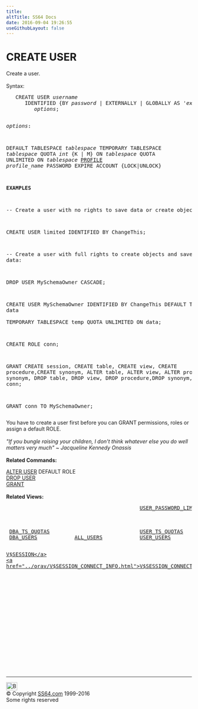 ```yaml
---
title:
altTitle: SS64 Docs
date: 2016-09-04 19:26:55
useGithubLayout: false
---
```

<!-- #BeginLibraryItem "/Library/head_ora.lbi" --><!-- #EndLibraryItem --><h1>CREATE USER</h1> 
<p>Create a user.<br>
  <br>
  Syntax:</p>
<pre>   CREATE USER <i>username</i>
      IDENTIFIED {BY <i>password</i> | EXTERNALLY | GLOBALLY AS '<i>external_name</i>'}
         <i>options</i>;

<i>options</i>:
   
   DEFAULT TABLESPACE <i>tablespace</i>
   TEMPORARY TABLESPACE <i>tablespace</i>
   QUOTA <i>int</i> {K | M} ON <i>tablespace</i>
   QUOTA UNLIMITED ON <i>tablespace</i>
   <a href="profile_c.html">PROFILE</a> <i>profile_name</i>
   PASSWORD EXPIRE
   ACCOUNT {LOCK|UNLOCK}

<b>EXAMPLES</b>

-- Create a user with no rights to save data or create objects:

CREATE USER limited IDENTIFIED BY ChangeThis;


-- Create a user with full rights to create objects and save data:

DROP USER MySchemaOwner CASCADE;

CREATE USER MySchemaOwner IDENTIFIED BY ChangeThis
       DEFAULT TABLESPACE data  
       TEMPORARY TABLESPACE temp
       QUOTA UNLIMITED ON data;

CREATE ROLE conn;

GRANT CREATE session, CREATE table, CREATE view, 
      CREATE procedure,CREATE synonym,
      ALTER table, ALTER view, ALTER procedure,ALTER synonym,
      DROP table, DROP view, DROP procedure,DROP synonym,
      TO conn;

GRANT conn TO MySchemaOwner;</pre>
<p>You have to create a user first before you can GRANT permissions, roles or assign a default ROLE.<br>
<br>
<i class="quote">"If you bungle raising your children, I don't think whatever else you do well matters very much" ~ Jacqueline Kennedy Onassis</i><br>
<br>
<b> Related Commands:</b></p>
<p><a href="user_a.html">ALTER USER</a> DEFAULT ROLE <br>
<a href="user_d.html">DROP USER</a><br>
<a href="grant.html">GRANT</a> <br>
<br>
<b>Related Views:</b></p>
<pre>                                           <a href="../orad/USER_PASSWORD_LIMITS.html">USER_PASSWORD_LIMITS</a>  
                                                                <a href="../orad/SESSION_ROLES.html">SESSION_ROLES</a>
                                                                <a href="../orad/SESSION_PRIVS.html">SESSION_PRIVS</a>
                                                                <a href="../orad/SESSION_CONTEXT.html">SESSION_CONTEXT</a>
 <a href="../orad/DBA_TS_QUOTAS.html">DBA_TS_QUOTAS</a>                             <a href="../orad/USER_TS_QUOTAS.html">USER_TS_QUOTAS</a>
 <a href="../orad/DBA_USERS.html">DBA_USERS</a>            <a href="../orad/ALL_USERS.html">ALL_USERS</a>            <a href="../orad/USER_USERS.html">USER_USERS</a>

 <a href="../orav/V$SESSION.html">V$SESSION</a>
 <a href="../orav/V$SESSION_CONNECT_INFO.html">V$SESSION_CONNECT_INFO</a>
  </pre><!-- #BeginLibraryItem "/Library/foot_ora.lbi" --><p>
<!-- oracle-footer -->
<ins class="adsbygoogle" style="display:inline-block;width:300px;height:250px" data-ad-client="ca-pub-6140977852749469" data-ad-slot="4275490898"></ins>
<script>
(adsbygoogle = window.adsbygoogle || []).push({});
</script></p>
<hr>
<div id="bl" class="footer"><a href="user_c.html#"><img src="../images/top.png" width="30" height="22" alt="Back to the Top"></a></div>
<div id="br" class="footer, tagline">© Copyright <a href="../index.html">SS64.com</a> 1999-2016<br>
Some rights reserved</div><!-- #EndLibraryItem -->


